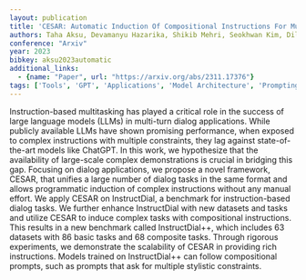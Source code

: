 ```yaml
---
layout: publication
title: 'CESAR: Automatic Induction Of Compositional Instructions For Multi-turn Dialogs'
authors: Taha Aksu, Devamanyu Hazarika, Shikib Mehri, Seokhwan Kim, Dilek Hakkani-tür, Yang Liu, Mahdi Namazifar
conference: "Arxiv"
year: 2023
bibkey: aksu2023automatic
additional_links:
  - {name: "Paper", url: "https://arxiv.org/abs/2311.17376"}
tags: ['Tools', 'GPT', 'Applications', 'Model Architecture', 'Prompting']
---
```

Instruction-based multitasking has played a critical role in the success of
large language models (LLMs) in multi-turn dialog applications. While publicly
available LLMs have shown promising performance, when exposed to complex
instructions with multiple constraints, they lag against state-of-the-art
models like ChatGPT. In this work, we hypothesize that the availability of
large-scale complex demonstrations is crucial in bridging this gap. Focusing on
dialog applications, we propose a novel framework, CESAR, that unifies a large
number of dialog tasks in the same format and allows programmatic induction of
complex instructions without any manual effort.
  We apply CESAR on InstructDial, a benchmark for instruction-based dialog
tasks. We further enhance InstructDial with new datasets and tasks and utilize
CESAR to induce complex tasks with compositional instructions. This results in
a new benchmark called InstructDial++, which includes 63 datasets with 86 basic
tasks and 68 composite tasks. Through rigorous experiments, we demonstrate the
scalability of CESAR in providing rich instructions. Models trained on
InstructDial++ can follow compositional prompts, such as prompts that ask for
multiple stylistic constraints.
